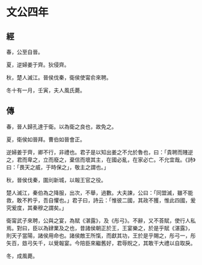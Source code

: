 # 文公四年
## 經

春，公至自晉。

夏，逆婦姜于齊。狄侵齊。

秋，楚人滅江。晉侯伐秦，衛侯使甯俞來聘。

冬十有一月，壬寅，夫人風氏薨。

## 傳

春，晉人歸孔達于衛。以為衛之良也，故免之。

夏，衛侯如晉拜。曹伯如晉會正。

逆婦姜于齊，卿不行，非禮也。君子是以知出姜之不允於魯也，曰：「貴聘而賤逆之，君而卑之，立而廢之，棄信而壞其主，在國必亂，在家必亡。不允宜哉。《詩》曰：「畏天之威，于時保之」，敬主之謂也。」

秋，晉侯伐秦，圍刓新城，以報王官之役。

楚人滅江，秦伯為之降服，出次，不舉，過數。大夫諫，公曰：「同盟滅，雖不能救，敢不矜乎，吾自懼也。」君子曰，詩云：「惟彼二國，其政不獲，惟此四國，爰究爰度，其秦穆之謂矣。」

衛甯武子來聘，公與之宴，為賦《湛露》，及《彤弓》。不辭，又不荅賦，使行人私焉。對曰，臣以為肄業及之也，昔諸侯朝正於王，王宴樂之，於是乎賦《湛露》，則天子當陽，諸侯用命也。諸侯敵王所愾，而獻其功，王於是乎賜之，彤弓一，彤矢百，玈弓矢千，以覺報宴。今陪臣來繼舊好，君辱貺之，其敢干大禮以自取戾。

冬，成風薨。

